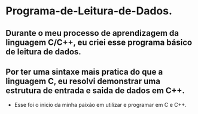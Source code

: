 # Programa-de-Leitura-de-Dados.
Durante o meu processo de aprendizagem da linguagem C/C++, eu criei esse programa básico de leitura de dados.
--------
Por ter uma sintaxe mais pratica do que a linguagem C, eu resolvi demonstrar uma estrutura de entrada e saida de dados em C++. 
-------
- Esse foi o inicio da minha paixão em utilizar e programar em C e C++. 
